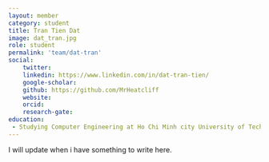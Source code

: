 ```yaml
---
layout: member
category: student
title: Tran Tien Dat
image: dat_tran.jpg
role: student
permalink: 'team/dat-tran'
social:
    twitter: 
    linkedin: https://www.linkedin.com/in/dat-tran-tien/
    google-scholar: 
    github: https://github.com/MrHeatcliff
    website:
    orcid: 
    research-gate: 
education:
 - Studying Computer Engineering at Ho Chi Minh city University of Technology
---
```


I will update when i have something to write here.

